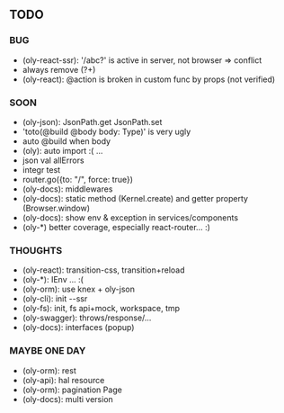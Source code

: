 ## TODO

### BUG

- (oly-react-ssr): '/abc?' is active in server, not browser => conflict
 - always remove (?+)
- (oly-react): @action is broken in custom func by props (not verified)

### SOON

- (oly-json): JsonPath.get JsonPath.set
- 'toto(@build @body body: Type)' is very ugly
 - auto @build when body
- (oly): auto import :( ... 
- json val allErrors
- integr test
- router.go({to: "/", force: true})
- (oly-docs): middlewares
- (oly-docs): static method (Kernel.create) and getter property (Browser.window)
- (oly-docs): show env & exception in services/components
- (oly-*) better coverage, especially react-router... :)
  
### THOUGHTS

- (oly-react): transition-css, transition+reload
- (oly-*): IEnv ... :(
- (oly-orm): use knex + oly-json
- (oly-cli): init --ssr
- (oly-fs): init, fs api+mock, workspace, tmp
- (oly-swagger): throws/response/...
- (oly-docs): interfaces (popup) 

### MAYBE ONE DAY

- (oly-orm): rest
- (oly-api): hal resource
- (oly-orm): pagination Page
- (oly-docs): multi version
